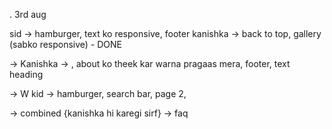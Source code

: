 . 3rd aug

sid -> hamburger, text ko responsive, footer
kanishka -> back to top, gallery (sabko responsive) - DONE


-> Kanishka
 -> , about ko theek kar warna pragaas mera, footer, text heading

-> W kid
 -> hamburger, search bar, page 2, 

 -> combined {kanishka hi karegi sirf}
  -> faq